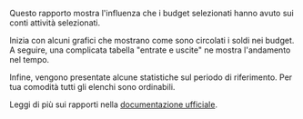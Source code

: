Questo rapporto mostra l'influenza che i budget selezionati hanno avuto sui conti attività selezionati.

Inizia con alcuni grafici che mostrano come sono circolati i soldi nei budget. A seguire, una complicata tabella "entrate e uscite" ne mostra l'andamento nel tempo.

Infine, vengono presentate alcune statistiche sul periodo di riferimento. Per tua comodità tutti gli elenchi sono ordinabili.

Leggi di più sui rapporti nella [documentazione ufficiale](https://firefly-iii.readthedocs.io/en/latest/advanced/reports.html).